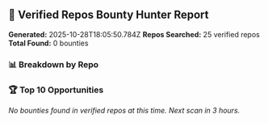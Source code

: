 ## 🎯 Verified Repos Bounty Hunter Report

**Generated:** 2025-10-28T18:05:50.784Z
**Repos Searched:** 25 verified repos
**Total Found:** 0 bounties

### 📊 Breakdown by Repo


### 🏆 Top 10 Opportunities

*No bounties found in verified repos at this time. Next scan in 3 hours.*

